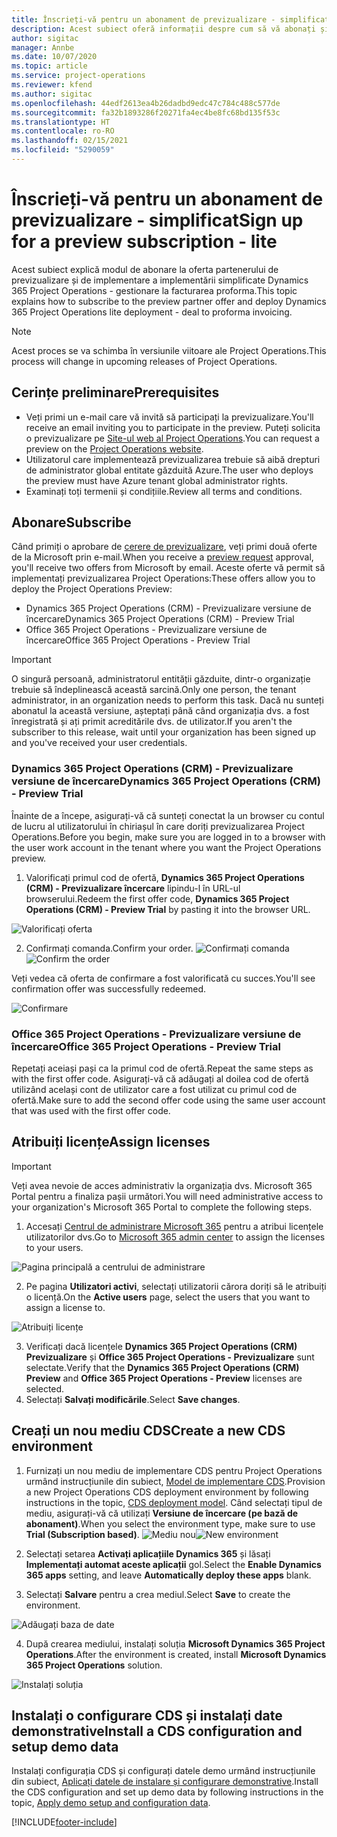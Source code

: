 ```yaml
---
title: Înscrieți-vă pentru un abonament de previzualizare - simplificat
description: Acest subiect oferă informații despre cum să vă abonați și să implementați Project Operations simplificat - gestionați facturarea proforma.
author: sigitac
manager: Annbe
ms.date: 10/07/2020
ms.topic: article
ms.service: project-operations
ms.reviewer: kfend
ms.author: sigitac
ms.openlocfilehash: 44edf2613ea4b26dadbd9edc47c784c488c577de
ms.sourcegitcommit: fa32b1893286f20271fa4ec4be8fc68bd135f53c
ms.translationtype: HT
ms.contentlocale: ro-RO
ms.lasthandoff: 02/15/2021
ms.locfileid: "5290059"
---
```

# <a name="sign-up-for-a-preview-subscription---lite"></a><span data-ttu-id="c7928-103">Înscrieți-vă pentru un abonament de previzualizare - simplificat</span><span class="sxs-lookup"><span data-stu-id="c7928-103">Sign up for a preview subscription - lite</span></span> 

<span data-ttu-id="c7928-104">Acest subiect explică modul de abonare la oferta partenerului de previzualizare și de implementare a implementării simplificate Dynamics 365 Project Operations - gestionare la facturarea proforma.</span><span class="sxs-lookup"><span data-stu-id="c7928-104">This topic explains how to subscribe to the preview partner offer and deploy Dynamics 365 Project Operations lite deployment - deal to proforma invoicing.</span></span>

> [!NOTE]
> <span data-ttu-id="c7928-105">Acest proces se va schimba în versiunile viitoare ale Project Operations.</span><span class="sxs-lookup"><span data-stu-id="c7928-105">This process will change in upcoming releases of Project Operations.</span></span>

## <a name="prerequisites"></a><span data-ttu-id="c7928-106">Cerințe preliminare</span><span class="sxs-lookup"><span data-stu-id="c7928-106">Prerequisites</span></span>

- <span data-ttu-id="c7928-107">Veți primi un e-mail care vă invită să participați la previzualizare.</span><span class="sxs-lookup"><span data-stu-id="c7928-107">You'll receive an email inviting you to participate in the preview.</span></span> <span data-ttu-id="c7928-108">Puteți solicita o previzualizare pe [Site-ul web al Project Operations](https://dynamics.microsoft.com/en-us/project-operations/overview/).</span><span class="sxs-lookup"><span data-stu-id="c7928-108">You can request a preview on the [Project Operations website](https://dynamics.microsoft.com/en-us/project-operations/overview/).</span></span>
- <span data-ttu-id="c7928-109">Utilizatorul care implementează previzualizarea trebuie să aibă drepturi de administrator global entitate găzduită Azure.</span><span class="sxs-lookup"><span data-stu-id="c7928-109">The user who deploys the preview must have Azure tenant global administrator rights.</span></span>
- <span data-ttu-id="c7928-110">Examinați toți termenii și condițiile.</span><span class="sxs-lookup"><span data-stu-id="c7928-110">Review all terms and conditions.</span></span>

## <a name="subscribe"></a><span data-ttu-id="c7928-111">Abonare</span><span class="sxs-lookup"><span data-stu-id="c7928-111">Subscribe</span></span>

<span data-ttu-id="c7928-112">Când primiți o aprobare de [cerere de previzualizare](https://forms.office.com/FormsPro/Pages/ResponsePage.aspx?id=v4j5cvGGr0GRqy180BHbR56j8lZs0FdAvwT75_WNFyxUMkRDV1NYQU5TNjE2VjhKOVBUNVg2R0s1NC4u), veți primi două oferte de la Microsoft prin e-mail.</span><span class="sxs-lookup"><span data-stu-id="c7928-112">When you receive a [preview request](https://forms.office.com/FormsPro/Pages/ResponsePage.aspx?id=v4j5cvGGr0GRqy180BHbR56j8lZs0FdAvwT75_WNFyxUMkRDV1NYQU5TNjE2VjhKOVBUNVg2R0s1NC4u) approval, you'll receive two offers from Microsoft by email.</span></span> <span data-ttu-id="c7928-113">Aceste oferte vă permit să implementați previzualizarea Project Operations:</span><span class="sxs-lookup"><span data-stu-id="c7928-113">These offers allow you to deploy the Project Operations Preview:</span></span>

- <span data-ttu-id="c7928-114">Dynamics 365 Project Operations (CRM) - Previzualizare versiune de încercare</span><span class="sxs-lookup"><span data-stu-id="c7928-114">Dynamics 365 Project Operations (CRM) - Preview Trial</span></span>
- <span data-ttu-id="c7928-115">Office 365 Project Operations - Previzualizare versiune de încercare</span><span class="sxs-lookup"><span data-stu-id="c7928-115">Office 365 Project Operations - Preview Trial</span></span>

> [!IMPORTANT]
> <span data-ttu-id="c7928-116">O singură persoană, administratorul entității găzduite, dintr-o organizație trebuie să îndeplinească această sarcină.</span><span class="sxs-lookup"><span data-stu-id="c7928-116">Only one person, the tenant administrator, in an organization needs to perform this task.</span></span> <span data-ttu-id="c7928-117">Dacă nu sunteți abonatul la această versiune, așteptați până când organizația dvs. a fost înregistrată și ați primit acreditările dvs. de utilizator.</span><span class="sxs-lookup"><span data-stu-id="c7928-117">If you aren't the subscriber to this release, wait until your organization has been signed up and you've received your user credentials.</span></span>

### <a name="dynamics-365-project-operations-crm---preview-trial"></a><span data-ttu-id="c7928-118">Dynamics 365 Project Operations (CRM) - Previzualizare versiune de încercare</span><span class="sxs-lookup"><span data-stu-id="c7928-118">Dynamics 365 Project Operations (CRM) - Preview Trial</span></span> 

<span data-ttu-id="c7928-119">Înainte de a începe, asigurați-vă că sunteți conectat la un browser cu contul de lucru al utilizatorului în chiriașul în care doriți previzualizarea Project Operations.</span><span class="sxs-lookup"><span data-stu-id="c7928-119">Before you begin, make sure you are logged in to a browser with the user work account in the tenant where you want the Project Operations preview.</span></span>

1. <span data-ttu-id="c7928-120">Valorificați primul cod de ofertă, **Dynamics 365 Project Operations (CRM) - Previzualizare încercare** lipindu-l în URL-ul browserului.</span><span class="sxs-lookup"><span data-stu-id="c7928-120">Redeem the first offer code, **Dynamics 365 Project Operations (CRM) - Preview Trial** by pasting it into the browser URL.</span></span>

![Valorificați oferta](./media/16RedeemFirstOfferNew.png)

2. <span data-ttu-id="c7928-122">Confirmați comanda.</span><span class="sxs-lookup"><span data-stu-id="c7928-122">Confirm your order.</span></span>
<span data-ttu-id="c7928-123">![Confirmați comanda](./media/17ConfirmOrderNew.png)</span><span class="sxs-lookup"><span data-stu-id="c7928-123">![Confirm the order](./media/17ConfirmOrderNew.png)</span></span>

<span data-ttu-id="c7928-124">Veți vedea că oferta de confirmare a fost valorificată cu succes.</span><span class="sxs-lookup"><span data-stu-id="c7928-124">You'll see confirmation offer was successfully redeemed.</span></span>

![Confirmare](./media/18OrderConfirmationNew.png)

### <a name="office-365-project-operations---preview-trial"></a><span data-ttu-id="c7928-126">Office 365 Project Operations - Previzualizare versiune de încercare</span><span class="sxs-lookup"><span data-stu-id="c7928-126">Office 365 Project Operations - Preview Trial</span></span>

<span data-ttu-id="c7928-127">Repetați aceiași pași ca la primul cod de ofertă.</span><span class="sxs-lookup"><span data-stu-id="c7928-127">Repeat the same steps as with the first offer code.</span></span> <span data-ttu-id="c7928-128">Asigurați-vă că adăugați al doilea cod de ofertă utilizând același cont de utilizator care a fost utilizat cu primul cod de ofertă.</span><span class="sxs-lookup"><span data-stu-id="c7928-128">Make sure to add the second offer code using the same user account that was used with the first offer code.</span></span>

## <a name="assign-licenses"></a><span data-ttu-id="c7928-129">Atribuiți licențe</span><span class="sxs-lookup"><span data-stu-id="c7928-129">Assign licenses</span></span>

> [!IMPORTANT]
> <span data-ttu-id="c7928-130">Veți avea nevoie de acces administrativ la organizația dvs. Microsoft 365 Portal pentru a finaliza pașii următori.</span><span class="sxs-lookup"><span data-stu-id="c7928-130">You will need administrative access to your organization's Microsoft 365 Portal to complete the following steps.</span></span>


1. <span data-ttu-id="c7928-131">Accesați [Centrul de administrare Microsoft 365](https://portal.office.com/) pentru a atribui licențele utilizatorilor dvs.</span><span class="sxs-lookup"><span data-stu-id="c7928-131">Go to [Microsoft 365 admin center](https://portal.office.com/) to assign the licenses to your users.</span></span>

![Pagina principală a centrului de administrare](./media/14AdminPortal.png)

2. <span data-ttu-id="c7928-133">Pe pagina **Utilizatori activi**, selectați utilizatorii cărora doriți să le atribuiți o licență.</span><span class="sxs-lookup"><span data-stu-id="c7928-133">On the **Active users** page, select the users that you want to assign a license to.</span></span>

![Atribuiți licențe](./media/15AssignLicenses.png)

3. <span data-ttu-id="c7928-135">Verificați dacă licențele **Dynamics 365 Project Operations (CRM) Previzualizare** și **Office 365 Project Operations - Previzualizare** sunt selectate.</span><span class="sxs-lookup"><span data-stu-id="c7928-135">Verify that the **Dynamics 365 Project Operations (CRM) Preview** and **Office 365 Project Operations - Preview** licenses are selected.</span></span> 
4. <span data-ttu-id="c7928-136">Selectați **Salvați modificările**.</span><span class="sxs-lookup"><span data-stu-id="c7928-136">Select **Save changes**.</span></span>

## <a name="create-a-new-cds-environment"></a><span data-ttu-id="c7928-137">Creați un nou mediu CDS</span><span class="sxs-lookup"><span data-stu-id="c7928-137">Create a new CDS environment</span></span>

1. <span data-ttu-id="c7928-138">Furnizați un nou mediu de implementare CDS pentru Project Operations urmând instrucțiunile din subiect, [Model de implementare CDS](lite-deployment.md).</span><span class="sxs-lookup"><span data-stu-id="c7928-138">Provision a new Project Operations CDS deployment environment by following instructions in the topic, [CDS deployment model](lite-deployment.md).</span></span> <span data-ttu-id="c7928-139">Când selectați tipul de mediu, asigurați-vă că utilizați **Versiune de încercare (pe bază de abonament)**.</span><span class="sxs-lookup"><span data-stu-id="c7928-139">When you select the environment type, make sure to use **Trial (Subscription based)**.</span></span>
<span data-ttu-id="c7928-140">![Mediu nou](./media/19CreateEnvironment.png)</span><span class="sxs-lookup"><span data-stu-id="c7928-140">![New environment](./media/19CreateEnvironment.png)</span></span>

2. <span data-ttu-id="c7928-141">Selectați setarea **Activați aplicațiile Dynamics 365** și lăsați **Implementați automat aceste aplicații** gol.</span><span class="sxs-lookup"><span data-stu-id="c7928-141">Select the **Enable Dynamics 365 apps** setting, and leave **Automatically deploy these apps** blank.</span></span>  
3. <span data-ttu-id="c7928-142">Selectați **Salvare** pentru a crea mediul.</span><span class="sxs-lookup"><span data-stu-id="c7928-142">Select **Save** to create the environment.</span></span>

![Adăugați baza de date](./media/20CreateEnvironment1.png)

4. <span data-ttu-id="c7928-144">După crearea mediului, instalați soluția **Microsoft Dynamics 365 Project Operations**.</span><span class="sxs-lookup"><span data-stu-id="c7928-144">After the environment is created, install **Microsoft Dynamics 365 Project Operations** solution.</span></span> 

![Instalați soluția](./media/21InstallSolution.png)

## <a name="install-a-cds-configuration-and-setup-demo-data"></a><span data-ttu-id="c7928-146">Instalați o configurare CDS și instalați date demonstrative</span><span class="sxs-lookup"><span data-stu-id="c7928-146">Install a CDS configuration and setup demo data</span></span>

<span data-ttu-id="c7928-147">Instalați configurația CDS și configurați datele demo urmând instrucțiunile din subiect, [Aplicați datele de instalare și configurare demonstrative](lite-apply-demo-setup-config-data.md).</span><span class="sxs-lookup"><span data-stu-id="c7928-147">Install the CDS configuration and set up demo data by following instructions in the topic, [Apply demo setup and configuration data](lite-apply-demo-setup-config-data.md).</span></span>


[!INCLUDE[footer-include](../includes/footer-banner.md)]